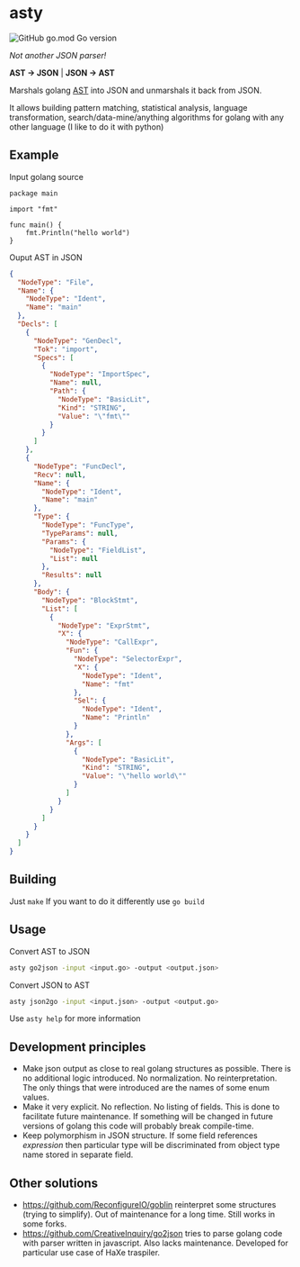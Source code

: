 # asty

![GitHub go.mod Go version](https://img.shields.io/github/go-mod/go-version/asty-org/asty)

_Not another JSON parser!_

**AST &#8594; JSON** | **JSON &#8594; AST**

Marshals golang [AST](https://pkg.go.dev/go/ast) into JSON and unmarshals it back from JSON.

It allows building pattern matching, statistical analysis, language transformation, search/data-mine/anything algorithms 
for golang with any other language (I like to do it with python)

## Example

Input golang source
```golang
package main

import "fmt"

func main() {
    fmt.Println("hello world")
}
```

Ouput AST in JSON
```json
{
  "NodeType": "File",
  "Name": {
    "NodeType": "Ident",
    "Name": "main"
  },
  "Decls": [
    {
      "NodeType": "GenDecl",
      "Tok": "import",
      "Specs": [
        {
          "NodeType": "ImportSpec",
          "Name": null,
          "Path": {
            "NodeType": "BasicLit",
            "Kind": "STRING",
            "Value": "\"fmt\""
          }
        }
      ]
    },
    {
      "NodeType": "FuncDecl",
      "Recv": null,
      "Name": {
        "NodeType": "Ident",
        "Name": "main"
      },
      "Type": {
        "NodeType": "FuncType",
        "TypeParams": null,
        "Params": {
          "NodeType": "FieldList",
          "List": null
        },
        "Results": null
      },
      "Body": {
        "NodeType": "BlockStmt",
        "List": [
          {
            "NodeType": "ExprStmt",
            "X": {
              "NodeType": "CallExpr",
              "Fun": {
                "NodeType": "SelectorExpr",
                "X": {
                  "NodeType": "Ident",
                  "Name": "fmt"
                },
                "Sel": {
                  "NodeType": "Ident",
                  "Name": "Println"
                }
              },
              "Args": [
                {
                  "NodeType": "BasicLit",
                  "Kind": "STRING",
                  "Value": "\"hello world\""
                }
              ]
            }
          }
        ]
      }
    }
  ]
}
```

## Building

Just `make`
If you want to do it differently use `go build`

## Usage

Convert AST to JSON
```bash
asty go2json -input <input.go> -output <output.json>
```

Convert JSON to AST
```bash
asty json2go -input <input.json> -output <output.go>
```

Use `asty help` for more information

## Development principles

- Make json output as close to real golang structures as possible. There is no additional logic introduced. 
No normalization. No reinterpretation. The only things that were introduced are the names of some enum values.
- Make it very explicit. No reflection. No listing of fields. This is done to facilitate future maintenance. 
If something will be changed in future versions of golang this code will probably break compile-time.
- Keep polymorphism in JSON structure. If some field references _expression_ then particular type will be 
discriminated from object type name stored in separate field.

## Other solutions

- https://github.com/ReconfigureIO/goblin reinterpret some structures (trying to simplify). 
Out of maintenance for a long time. Still works in some forks.
- https://github.com/CreativeInquiry/go2json tries to parse golang code with parser written in javascript.
Also lacks maintenance. Developed for particular use case of HaXe traspiler.
